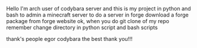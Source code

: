 Hello I'm arch user of codybara server and this is my project in python and bash to admin a minecraft server to do a server in forge download a forge package from forge website ok, when you do git clone of my repo remember change directory in python script and bash scripts

thank's people egor codybara the best thank you!!!
